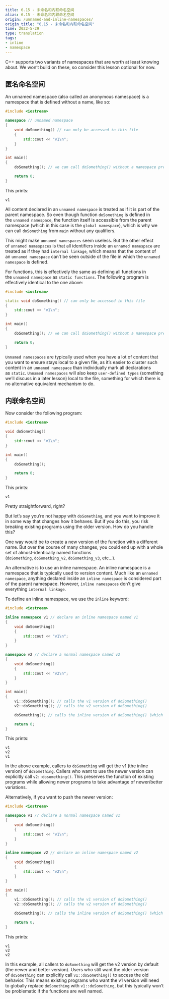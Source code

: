```yaml
---
title: 6.15 - 未命名和内联命名空间
alias: 6.15 - 未命名和内联命名空间
origin: /unnamed-and-inline-namespaces/
origin_title: "6.15 - 未命名和内联命名空间"
time: 2022-5-29
type: translation
tags:
- inline
- namespace
---
```



C++ supports two variants of namespaces that are worth at least knowing about. We won’t build on these, so consider this lesson optional for now.

## 匿名命名空间

An unnamed namespace (also called an anonymous namespace) is a namespace that is defined without a name, like so:

```cpp
#include <iostream>

namespace // unnamed namespace
{
    void doSomething() // can only be accessed in this file
    {
        std::cout << "v1\n";
    }
}

int main()
{
    doSomething(); // we can call doSomething() without a namespace prefix

    return 0;
}
```


This prints:

```
v1
```

All content declared in an `unnamed namespace` is treated as if it is part of the parent namespace. So even though function `doSomething` is defined in the `unnamed namespace`, the function itself is accessible from the parent namespace (which in this case is the `global namespace`), which is why we can call `doSomething` from `main` without any qualifiers.

This might make `unnamed namespaces` seem useless. But the other effect of `unnamed namespaces` is that all identifiers inside an `unnamed namespace` are treated as if they had `internal linkage`, which means that the content of an `unnamed namespace` can’t be seen outside of the file in which the `unnamed namespace` is defined.

For functions, this is effectively the same as defining all functions in the `unnamed namespace` as `static functions`. The following program is effectively identical to the one above:

```cpp
#include <iostream>

static void doSomething() // can only be accessed in this file
{
    std::cout << "v1\n";
}

int main()
{
    doSomething(); // we can call doSomething() without a namespace prefix

    return 0;
}
```


`Unnamed namespaces` are typically used when you have a lot of content that you want to ensure stays local to a given file, as it’s easier to cluster such content in an `unnamed namespace` than individually mark all declarations as `static`. `Unnamed namespaces` will also keep `user-defined types` (something we’ll discuss in a later lesson) local to the file, something for which there is no alternative equivalent mechanism to do.

## 内联命名空间

Now consider the following program:

```cpp
#include <iostream>

void doSomething()
{
    std::cout << "v1\n";
}

int main()
{
    doSomething();

    return 0;
}
```


This prints:

```
v1
```

Pretty straightforward, right?

But let’s say you’re not happy with `doSomething`, and you want to improve it in some way that changes how it behaves. But if you do this, you risk breaking existing programs using the older version. How do you handle this?

One way would be to create a new version of the function with a different name. But over the course of many changes, you could end up with a whole set of almost-identically named functions (`doSomething`, `doSomething_v2`, `doSomething_v3`, etc…).

An alternative is to use an inline namespace. An inline namespace is a namespace that is typically used to version content. Much like an `unnamed namespace`, anything declared inside an `inline namespace` is considered part of the parent namespace. However, `inline namespaces` don’t give everything `internal linkage`.

To define an inline namespace, we use the `inline` keyword:

```cpp
#include <iostream>

inline namespace v1 // declare an inline namespace named v1
{
    void doSomething()
    {
        std::cout << "v1\n";
    }
}

namespace v2 // declare a normal namespace named v2
{
    void doSomething()
    {
        std::cout << "v2\n";
    }
}

int main()
{
    v1::doSomething(); // calls the v1 version of doSomething()
    v2::doSomething(); // calls the v2 version of doSomething()

    doSomething(); // calls the inline version of doSomething() (which is v1)

    return 0;
}
```

This prints:

```
v1
v2
v1
```

In the above example, callers to `doSomething` will get the v1 (the inline version) of `doSomething`. Callers who want to use the newer version can explicitly call `v2::dosomething()`. This preserves the function of existing programs while allowing newer programs to take advantage of newer/better variations.

Alternatively, if you want to push the newer version:

```cpp
#include <iostream>

namespace v1 // declare a normal namespace named v1
{
    void doSomething()
    {
        std::cout << "v1\n";
    }
}

inline namespace v2 // declare an inline namespace named v2
{
    void doSomething()
    {
        std::cout << "v2\n";
    }
}

int main()
{
    v1::doSomething(); // calls the v1 version of doSomething()
    v2::doSomething(); // calls the v2 version of doSomething()

    doSomething(); // calls the inline version of doSomething() (which is v2)

    return 0;
}
```


This prints:

```
v1
v2
v2
```

In this example, all callers to `doSomething` will get the v2 version by default (the newer and better version). Users who still want the older version of `doSomething` can explicitly call `v1::doSomething()` to access the old behavior. This means existing programs who want the v1 version will need to globally replace `doSomething` with `v1::doSomething`, but this typically won’t be problematic if the functions are well named.